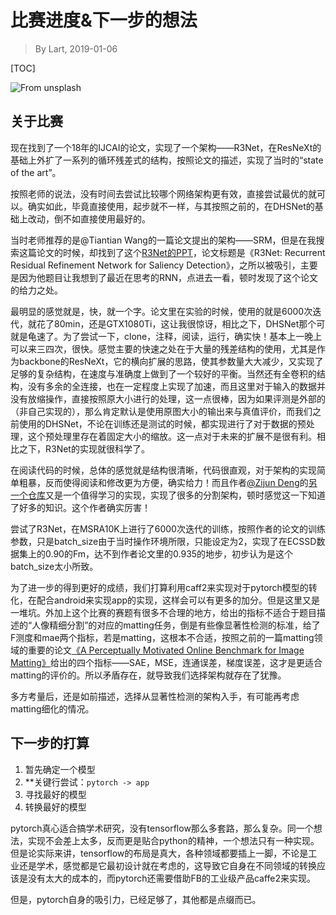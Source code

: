 # 比赛进度&下一步的想法

> By Lart, 2019-01-06

[TOC]

![From unsplash](https://images.unsplash.com/photo-1502679718843-1c1d20c1090b?ixlib=rb-1.2.1&ixid=eyJhcHBfaWQiOjEyMDd9&auto=format&fit=crop&w=1500&q=80)

## 关于比赛

现在找到了一个18年的IJCAI的论文，实现了一个架构——R3Net，在ResNeXt的基础上外扩了一系列的循环残差式的结构，按照论文的描述，实现了当时的“state of the art”。

按照老师的说法，没有时间去尝试比较哪个网络架构更有效，直接尝试最优的就可以。确实如此，毕竟直接使用，起步就不一样，与其按照之前的，在DHSNet的基础上改动，倒不如直接使用最好的。

当时老师推荐的是@Tiantian Wang的一篇论文提出的架构——SRM，但是在我搜索这篇论文的时候，却找到了这个[R3Net的PPT](https://drive.google.com/file/d/1GavhYgp-4RlmO5IqAhtfcnDahy9FX3BZ/view?usp=drive_open)，论文标题是《R3Net: Recurrent Residual Refinement Network for Saliency Detection》，之所以被吸引，主要是因为他题目让我想到了最近在思考的RNN，点进去一看，顿时发现了这个论文的给力之处。

最明显的感觉就是，快，就一个字。论文里在实验的时候，使用的就是6000次迭代，就花了80min，还是GTX1080Ti，这让我很惊讶，相比之下，DHSNet那个可就是龟速了。为了尝试一下，clone，注释，阅读，运行，确实快！基本上一晚上可以来三四次，很快。感觉主要的快速之处在于大量的残差结构的使用，尤其是作为backbone的ResNeXt，它的横向扩展的思路，使其参数量大大减少，又实现了足够的复杂结构，在速度与准确度上做到了一个较好的平衡。当然还有全卷积的结构，没有多余的全连接，也在一定程度上实现了加速，而且这里对于输入的数据并没有放缩操作，直接按照原大小进行的处理，这一点很棒，因为如果评测是外部的（非自己实现的），那么肯定默认是使用原图大小的输出来与真值评价，而我们之前使用的DHSNet，不论在训练还是测试的时候，都实现进行了对于数据的预处理，这个预处理里存在着固定大小的缩放。这一点对于未来的扩展不是很有利。相比之下，R3Net的实现就很科学了。

在阅读代码的时候，总体的感觉就是结构很清晰，代码很直观，对于架构的实现简单粗暴，反而使得阅读和修改更为方便，确实给力！而且作者[@Zijun Deng](https://zijundeng.github.io)的[另一个仓库](https://github.com/zijundeng/pytorch-semantic-segmentation)又是一个值得学习的实现，实现了很多的分割架构，顿时感觉这一下知道了好多的知识。这个作者确实厉害！

尝试了R3Net，在MSRA10K上进行了6000次迭代的训练，按照作者的论文的训练参数，只是batch_size由于当时操作环境所限，只能设定为2，实现了在ECSSD数据集上的0.90的Fm，达不到作者论文里的0.935的地步，初步认为是这个batch_size太小所致。

为了进一步的得到更好的成绩，我们打算利用caff2来实现对于pytorch模型的转化，在配合android来实现app的实现，这样会可以有更多的加分。但是这里又是一堆坑。外加上这个比赛的赛题有很多不合理的地方，给出的指标不适合于题目描述的“人像精细分割”的对应的matting任务，倒是有些像显著性检测的标准，给了F测度和mae两个指标，若是matting，这根本不合适，按照之前的一篇matting领域的重要的论文[《A Perceptually Motivated Online Benchmark for Image Matting》](http://www.ims.tuwien.ac.at/publications/tuw-180666)给出的四个指标——SAE，MSE，连通误差，梯度误差，这才是更适合matting的评价的。所以矛盾存在，就导致我们选择架构就存在了犹豫。

多方考量后，还是如前描述，选择从显著性检测的架构入手，有可能再考虑matting细化的情况。

## 下一步的打算

1. 暂先确定一个模型
2. **关键行尝试：`pytorch -> app`
3. 寻找最好的模型
4. 转换最好的模型

pytorch真心适合搞学术研究，没有tensorflow那么多套路，那么复杂。同一个想法，实现不会差上太多，反而更是贴合python的精神，一个想法只有一种实现。但是论实际来讲，tensorflow的布局是真大，各种领域都要插上一脚，不论是工业还是学术，感觉都是它最初设计就在考虑的，这导致它自身在不同领域的转换应该是没有太大的成本的，而pytorch还需要借助FB的工业级产品caffe2来实现。

但是，pytorch自身的吸引力，已经足够了，其他都是点缀而已。
